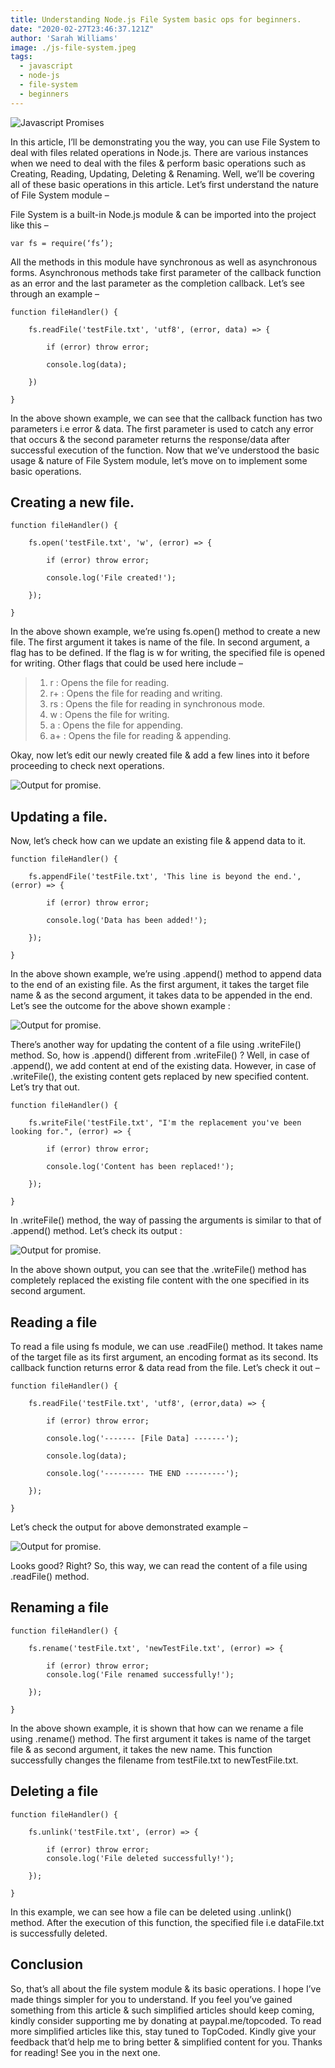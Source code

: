 ```yaml
---
title: Understanding Node.js File System basic ops for beginners.
date: "2020-02-27T23:46:37.121Z"
author: 'Sarah Williams'
image: ./js-file-system.jpeg
tags:
  - javascript
  - node-js
  - file-system
  - beginners
---
```


![Javascript Promises](./js-file-system.jpeg)

In this article, I’ll be demonstrating you the way, you can use File System to deal with files related operations in Node.js. There are various instances when we need to deal with the files & perform basic operations such as Creating, Reading, Updating, Deleting & Renaming. Well, we’ll be covering all of these basic operations in this article. Let’s first understand the nature of File System module –

File System is a built-in Node.js module & can be imported into the project like this –

```
var fs = require(‘fs’);
```

All the methods in this module have synchronous as well as asynchronous forms. Asynchronous methods take first parameter of the callback function as an error and the last parameter as the completion callback. Let’s see through an example –

```
function fileHandler() {
  
    fs.readFile('testFile.txt', 'utf8', (error, data) => {
      
        if (error) throw error;
      
        console.log(data);
      
    })
  
}
```

In the above shown example, we can see that the callback function has two parameters i.e error & data. The first parameter is used to catch any error that occurs & the second parameter returns the response/data after successful execution of the function. Now that we’ve understood the basic usage & nature of File System module, let’s move on to implement some basic operations.

## Creating a new file.

```
function fileHandler() {
  
    fs.open('testFile.txt', 'w', (error) => {
      
        if (error) throw error;
      
        console.log('File created!');
      
    });
  
}
```

In the above shown example, we’re using fs.open() method to create a new file. The first argument it takes is name of the file. In second argument, a flag has to be defined. If the flag is w for writing, the specified file is opened for writing. Other flags that could be used here include –

> 1. r : Opens the file for reading.
> 2. r+ : Opens the file for reading and writing.
> 3. rs : Opens the file for reading in synchronous mode.
> 4. w : Opens the file for writing.
> 5. a : Opens the file for appending.
> 6. a+ : Opens the file for reading & appending.

Okay, now let’s edit our newly created file & add a few lines into it before proceeding to check next operations.

![Output for promise.](./screenshot-1.jpeg)

## Updating a file.

Now, let’s check how can we update an existing file & append data to it.

```
function fileHandler() {
  
    fs.appendFile('testFile.txt', 'This line is beyond the end.', (error) => {
      
        if (error) throw error;
      
        console.log('Data has been added!');
      
    });
  
}
```

In the above shown example, we’re using .append() method to append data to the end of an existing file. As the first argument, it takes the target file name & as the second argument, it takes data to be appended in the end. Let’s see the outcome for the above shown example :

![Output for promise.](./screenshot-2.jpeg)

There’s another way for updating the content of a file using .writeFile() method. So, how is .append() different from .writeFile() ? Well, in case of .append(), we add content at end of the existing data. However, in case of .writeFile(), the existing content gets replaced by new specified content. Let’s try that out.

```
function fileHandler() {
  
    fs.writeFile('testFile.txt', "I'm the replacement you've been looking for.", (error) => {
      
        if (error) throw error;
      
        console.log('Content has been replaced!');
      
    });
  
}
```

In .writeFile() method, the way of passing the arguments is similar to that of .append() method. Let’s check its output :

![Output for promise.](./screenshot-3.jpeg)

In the above shown output, you can see that the .writeFile() method has completely replaced the existing file content with the one specified in its second argument.

## Reading a file

To read a file using fs module, we can use .readFile() method. It takes name of the target file as its first argument, an encoding format as its second. Its callback function returns error & data read from the file. Let’s check it out –

```
function fileHandler() {
  
    fs.readFile('testFile.txt', 'utf8', (error,data) => {
      
        if (error) throw error;
      
        console.log('------- [File Data] -------');
      
        console.log(data);
      
        console.log('--------- THE END ---------');
      
    });
  
}
```

Let’s check the output for above demonstrated example –

![Output for promise.](./screenshot-4.jpeg)

Looks good? Right? So, this way, we can read the content of a file using .readFile() method.

## Renaming a file

```
function fileHandler() {
  
    fs.rename('testFile.txt', 'newTestFile.txt', (error) => {
      
        if (error) throw error;
        console.log('File renamed successfully!');
      
    });
  
}
```

In the above shown example, it is shown that how can we rename a file using .rename() method. The first argument it takes is name of the target file & as second argument, it takes the new name. This function successfully changes the filename from testFile.txt to newTestFile.txt.

## Deleting a file

```
function fileHandler() {
  
    fs.unlink('testFile.txt', (error) => {
      
        if (error) throw error;
        console.log('File deleted successfully!');
      
    });
  
}
```

In this example, we can see how a file can be deleted using .unlink() method. After the execution of this function, the specified file i.e dataFile.txt is successfully deleted.

## Conclusion

So, that’s all about the file system module & its basic operations. I hope I’ve made things simpler for you to understand. If you feel you’ve gained something from this article & such simplified articles should keep coming, kindly consider supporting me by donating at paypal.me/topcoded. To read more simplified articles like this, stay tuned to TopCoded. Kindly give your feedback that’d help me to bring better & simplified content for you. Thanks for reading! See you in the next one.

